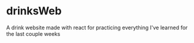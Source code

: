 # drinksWeb
A drink website made with react for practicing everything I've learned for the last couple weeks
